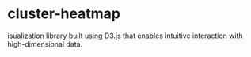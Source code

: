 # cluster-heatmap
isualization library built using D3.js that enables intuitive interaction with high-dimensional data.
